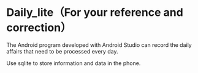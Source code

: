 # Daily_lite（For your reference and correction）

The Android program developed with Android Studio can record the daily affairs that need to be processed every day.

Use sqlite to store information and data in the phone.

